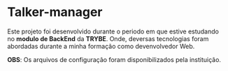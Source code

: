 # Talker-manager

Este projeto foi desenvolvido durante o periodo em que estive estudando no **modulo de BackEnd** da **TRYBE**. Onde, deversas tecnologias foram abordadas durante a minha formação como devenvolvedor Web.

**OBS**: Os arquivos de configuração foram disponibilizados pela instituição.
